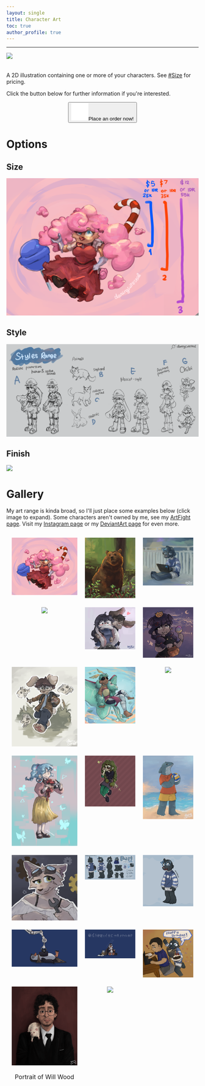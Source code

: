```yaml
---
layout: single
title: Character Art
toc: true
author_profile: true
---
```


<style>

.container {
  display: grid;
  grid-template-columns: auto auto auto;
  padding: 4px;
}
.container > div {
  background-color: none;
  border: none;
  padding: 10px;
  font-size: 16px;
  text-align: center;
}

</style>

---

<div><a href="examples/work/21.png"><img src="examples/work/21.png"></a></div>

<br>

A 2D illustration containing one or more of your characters. See [#Size](#size) for pricing.

Click the button below for further information if you're interested.

<p style="text-align: center"><a href="form"><button class="fancybutton"><img src="btn.png" height=45px width=45px style="box-shadow: none">Place an order now!</button></a></p>



# Options


## Size


<div><a href="examples/size.png"><img src="examples/size.png"></a></div>

## Style


<div><a href="examples/style.png"><img src="examples/style.png"></a></div>


## Finish

<div><a href="examples/finish.png"><img src="examples/finish.png"></a></div>



<h1>Gallery</h1>


My art range is kinda broad, so I'll just place some examples below (click image to expand). Some characters aren't owned by me, see my [ArtFight page](https://artfight.net/~Daringcuteseal). Visit my [Instagram page](https://instagram.com/daringcuteseal) or my [DeviantArt page](http://deviantart.com/) for even more.

 <div class="container">
    <div><a href="examples/work/1.png"><img src="examples/work/1.png"></a></div>
    <div><a href="examples/work/2.png"><img src="examples/work/2.png"></a></div>
    <div><a href="examples/work/3.png"><img src="examples/work/3.png"></a></div>
    <div><a href="examples/work/20.png"><img src="examples/work/20.png"></a></div>
    <div><a href="examples/work/4.png"><img src="examples/work/4.png"></a></div>
    <div><a href="examples/work/5.png"><img src="examples/work/5.png"></a></div>
    <div><a href="examples/work/6.png"><img src="examples/work/6.png"></a></div>
    <div><a href="examples/work/7.png"><img src="examples/work/7.png"></a></div>
    <div><a href="examples/work/8.png"><img src="examples/work/8.png"></a></div>
    <div><a href="examples/work/9.png"><img src="examples/work/9.png"></a></div>
    <div><a href="examples/work/10.png"><img src="examples/work/10.png"></a></div>
    <div><a href="examples/work/11.png"><img src="examples/work/11.png"></a></div>
    <div><a href="examples/work/12.png"><img src="examples/work/12.png"></a></div>
    <div><a href="examples/work/13.png"><img src="examples/work/13.png"></a></div>
    <div><a href="examples/work/14.png"><img src="examples/work/14.png"></a></div>
    <div><a href="examples/work/15.png"><img src="examples/work/15.png"></a></div>
    <div><a href="examples/work/16.png"><img src="examples/work/16.png"></a></div>
    <div><a href="examples/work/17.png"><img src="examples/work/17.png"></a></div>
    <div><a href="examples/work/18.png"><img src="examples/work/18.png"></a><p>Portrait of Will Wood</p></div>
    <div><a href="examples/work/19.png"><img src="examples/work/19.png"></a></div>
</div>
